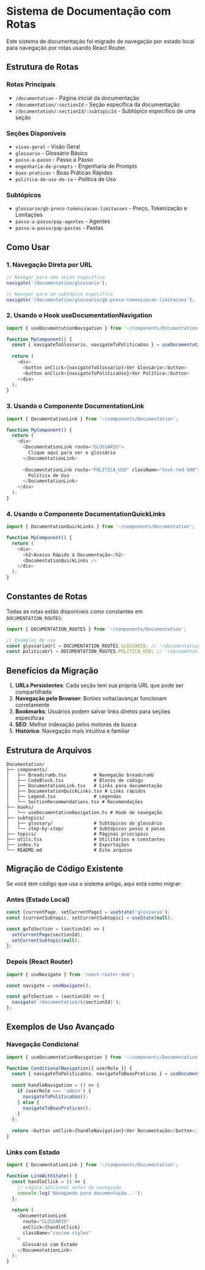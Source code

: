 # Sistema de Documentação com Rotas

Este sistema de documentação foi migrado de navegação por estado local para navegação por rotas usando React Router.

## Estrutura de Rotas

### Rotas Principais
- `/documentation` - Página inicial da documentação
- `/documentation/:sectionId` - Seção específica da documentação
- `/documentation/:sectionId/:subtopicId` - Subtópico específico de uma seção

### Seções Disponíveis
- `visao-geral` - Visão Geral
- `glossario` - Glossário Básico
- `passo-a-passo` - Passo a Passo
- `engenharia-de-prompts` - Engenharia de Prompts
- `boas-praticas` - Boas Práticas Rápidas
- `politica-de-uso-de-ia` - Política de Uso

### Subtópicos
- `glossario/gb-preco-tokenizacao-limitacoes` - Preço, Tokenização e Limitações
- `passo-a-passo/pap-agentes` - Agentes
- `passo-a-passo/pap-pastas` - Pastas

## Como Usar

### 1. Navegação Direta por URL
```typescript
// Navegar para uma seção específica
navigate('/documentation/glossario');

// Navegar para um subtópico específico
navigate('/documentation/glossario/gb-preco-tokenizacao-limitacoes');
```

### 2. Usando o Hook useDocumentationNavigation
```typescript
import { useDocumentationNavigation } from '~/components/Documentation';

function MyComponent() {
  const { navigateToGlossario, navigateToPoliticaUso } = useDocumentationNavigation();
  
  return (
    <div>
      <button onClick={navigateToGlossario}>Ver Glossário</button>
      <button onClick={navigateToPoliticaUso}>Ver Política</button>
    </div>
  );
}
```

### 3. Usando o Componente DocumentationLink
```typescript
import { DocumentationLink } from '~/components/Documentation';

function MyComponent() {
  return (
    <div>
      <DocumentationLink route="GLOSSARIO">
        Clique aqui para ver o glossário
      </DocumentationLink>
      
      <DocumentationLink route="POLITICA_USO" className="text-red-500">
        Política de Uso
      </DocumentationLink>
    </div>
  );
}
```

### 4. Usando o Componente DocumentationQuickLinks
```typescript
import { DocumentationQuickLinks } from '~/components/Documentation';

function MyComponent() {
  return (
    <div>
      <h2>Acesso Rápido à Documentação</h2>
      <DocumentationQuickLinks />
    </div>
  );
}
```

## Constantes de Rotas

Todas as rotas estão disponíveis como constantes em `DOCUMENTATION_ROUTES`:

```typescript
import { DOCUMENTATION_ROUTES } from '~/components/Documentation';

// Exemplos de uso
const glossarioUrl = DOCUMENTATION_ROUTES.GLOSSARIO; // '/documentation/glossario'
const politicaUrl = DOCUMENTATION_ROUTES.POLITICA_USO; // '/documentation/politica-de-uso-de-ia'
```

## Benefícios da Migração

1. **URLs Persistentes**: Cada seção tem sua própria URL que pode ser compartilhada
2. **Navegação pelo Browser**: Botões voltar/avançar funcionam corretamente
3. **Bookmarks**: Usuários podem salvar links diretos para seções específicas
4. **SEO**: Melhor indexação pelos motores de busca
5. **Histórico**: Navegação mais intuitiva e familiar

## Estrutura de Arquivos

```
Documentation/
├── components/
│   ├── Breadcrumb.tsx          # Navegação breadcrumb
│   ├── CodeBlock.tsx           # Blocos de código
│   ├── DocumentationLink.tsx   # Links para documentação
│   ├── DocumentationQuickLinks.tsx # Links rápidos
│   ├── Legend.tsx              # Legendas
│   └── SectionRecommendations.tsx # Recomendações
├── hooks/
│   └── useDocumentationNavigation.ts # Hook de navegação
├── subtopics/
│   ├── glossary/               # Subtópicos do glossário
│   └── step-by-step/           # Subtópicos passo a passo
├── topics/                     # Páginas principais
├── utils.tsx                   # Utilitários e constantes
├── index.ts                    # Exportações
└── README.md                   # Este arquivo
```

## Migração de Código Existente

Se você tem código que usa o sistema antigo, aqui está como migrar:

### Antes (Estado Local)
```typescript
const [currentPage, setCurrentPage] = useState('glossario');
const [currentSubtopic, setCurrentSubtopic] = useState(null);

const goToSection = (sectionId) => {
  setCurrentPage(sectionId);
  setCurrentSubtopic(null);
};
```

### Depois (React Router)
```typescript
import { useNavigate } from 'react-router-dom';

const navigate = useNavigate();

const goToSection = (sectionId) => {
  navigate(`/documentation/${sectionId}`);
};
```

## Exemplos de Uso Avançado

### Navegação Condicional
```typescript
import { useDocumentationNavigation } from '~/components/Documentation';

function ConditionalNavigation({ userRole }) {
  const { navigateToPoliticaUso, navigateToBoasPraticas } = useDocumentationNavigation();
  
  const handleNavigation = () => {
    if (userRole === 'admin') {
      navigateToPoliticaUso();
    } else {
      navigateToBoasPraticas();
    }
  };
  
  return <button onClick={handleNavigation}>Ver Documentação</button>;
}
```

### Links com Estado
```typescript
import { DocumentationLink } from '~/components/Documentation';

function LinkWithState() {
  const handleClick = () => {
    // Lógica adicional antes da navegação
    console.log('Navegando para documentação...');
  };
  
  return (
    <DocumentationLink 
      route="GLOSSARIO" 
      onClick={handleClick}
      className="custom-styles"
    >
      Glossário com Estado
    </DocumentationLink>
  );
}
```
